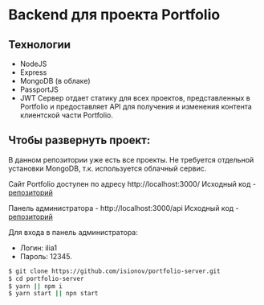 # Backend для проекта Portfolio

## Технологии

- NodeJS
- Express
- MongoDB (в облаке)
- PassportJS
- JWT
  Сервер отдает статику для всех проектов, представленных в Portfolio и предоставляет API для получения и изменения контента клиентской части Portfolio.

## Чтобы развернуть проект:

В данном репозитории уже есть все проекты. Не требуется отдельной установки MongoDB, т.к. используется облачный сервис.

Сайт Portfolio доступен по адресу http://localhost:3000/
Исходный код - [репозиторий](https://github.com/isionov/portfolio-client.git)

Панель администратора - http://localhost:3000/api
Исходный код - [репозиторий](https://github.com/isionov/portfolio-admin.git)

Для входа в панель администратора:

- Логин: ilia1
- Пароль: 12345.

```sh
$ git clone https://github.com/isionov/portfolio-server.git
$ cd portfolio-server
$ yarn || npm i
$ yarn start || npn start
```

